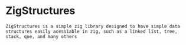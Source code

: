 # ZigStructures
    ZigStructures is a simple zig library designed to have simple data structures easily acessiable in zig, such as a linked list, tree, stack, que, and many others

